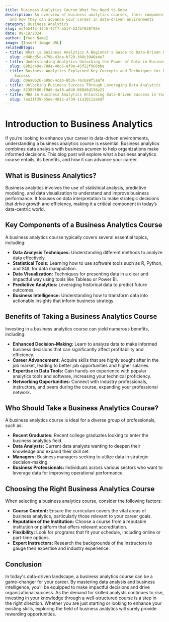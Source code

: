 ```yaml
---
title: Business Analytics Course What You Need to Know
description: An overview of business analytics courses, their components, benefits,
  and how they can advance your career in data-driven environments
category: Business Analytics
slug: ecfa54f2-1745-47f7-a517-b27bf938f92e
date: 09/19/2024
author: [Your Name]
image: [Insert Image URL]
relatedBlogs:
- title: What is Business Analytics A Beginner's Guide to Data-Driven Decision Making
  slug: cd4bcd5c-479b-43ca-b729-308c3946e4e7
- title: Understanding Analytics Unlocking the Power of Data in Business
  slug: 89b2c49e-78de-40c5-af0e-45f22f966bbe
- title: Business Analytics Explained Key Concepts and Techniques for Data-Driven
    Success
  slug: d0ea0626-609d-4cab-8b36-76c699f5aaf4
- title: Unlocking Business Success Through Leveraging Data Analytics
  slug: 82399f86-f9d6-4a18-a046-008d8d138a21
- title: MBA in Business Analytics Unlocking Data-Driven Success in Your Career
  slug: 7aa31f39-b5ee-4012-a739-11a3011aabdf
---
```


# Introduction to Business Analytics

If you’re looking to enhance your career in data-driven environments, understanding a business analytics course is essential. Business analytics combines data analysis with business acumen to help organizations make informed decisions. This blog post will explore what a business analytics course entails, its benefits, and how it can advance your career.

## What is Business Analytics?

Business analytics involves the use of statistical analysis, predictive modeling, and data visualization to understand and improve business performance. It focuses on data interpretation to make strategic decisions that drive growth and efficiency, making it a critical component in today’s data-centric world.

## Key Components of a Business Analytics Course

A business analytics course typically covers several essential topics, including:

- **Data Analysis Techniques:** Understanding different methods to analyze data effectively.
- **Statistical Tools:** Learning how to use software tools such as R, Python, and SQL for data manipulation.
- **Data Visualization:** Techniques for presenting data in a clear and impactful way using tools like Tableau or Power BI.
- **Predictive Analytics:** Leveraging historical data to predict future outcomes.
- **Business Intelligence:** Understanding how to transform data into actionable insights that inform business strategy.

## Benefits of Taking a Business Analytics Course

Investing in a business analytics course can yield numerous benefits, including:

- **Enhanced Decision-Making:** Learn to analyze data to make informed business decisions that can significantly affect profitability and efficiency.
- **Career Advancement:** Acquire skills that are highly sought after in the job market, leading to better job opportunities and higher salaries.
- **Expertise in Data Tools:** Gain hands-on experience with popular analytics tools and software, increasing your technical proficiency.
- **Networking Opportunities:** Connect with industry professionals, instructors, and peers during the course, expanding your professional network.

## Who Should Take a Business Analytics Course?

A business analytics course is ideal for a diverse group of professionals, such as:

- **Recent Graduates:** Recent college graduates looking to enter the business analytics field.
- **Data Analysts:** Current data analysts wanting to deepen their knowledge and expand their skill set.
- **Managers:** Business managers seeking to utilize data in strategic decision-making.
- **Business Professionals:** Individuals across various sectors who want to leverage data for improving operational performance.

## Choosing the Right Business Analytics Course

When selecting a business analytics course, consider the following factors:

- **Course Content:** Ensure the curriculum covers the vital areas of business analytics, particularly those relevant to your career goals.
- **Reputation of the Institution:** Choose a course from a reputable institution or platform that offers relevant accreditation.
- **Flexibility:** Look for programs that fit your schedule, including online or part-time options.
- **Expert Instructors:** Research the backgrounds of the instructors to gauge their expertise and industry experience.

## Conclusion

In today's data-driven landscape, a business analytics course can be a game-changer for your career. By mastering data analysis and business intelligence, you’ll be equipped to make impactful decisions and drive organizational success. As the demand for skilled analysts continues to rise, investing in your knowledge through a well-structured course is a step in the right direction. Whether you are just starting or looking to enhance your existing skills, exploring the field of business analytics will surely provide rewarding opportunities.